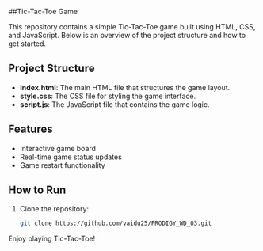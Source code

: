 ##Tic-Tac-Toe Game

This repository contains a simple Tic-Tac-Toe game built using HTML, CSS, and JavaScript. Below is an overview of the project structure and how to get started.

## Project Structure

- **index.html**: The main HTML file that structures the game layout.
- **style.css**: The CSS file for styling the game interface.
- **script.js**: The JavaScript file that contains the game logic.

## Features

- Interactive game board
- Real-time game status updates
- Game restart functionality

## How to Run

1. Clone the repository:
   ```sh
   git clone https://github.com/vaidu25/PRODIGY_WD_03.git
   ```

Enjoy playing Tic-Tac-Toe!

